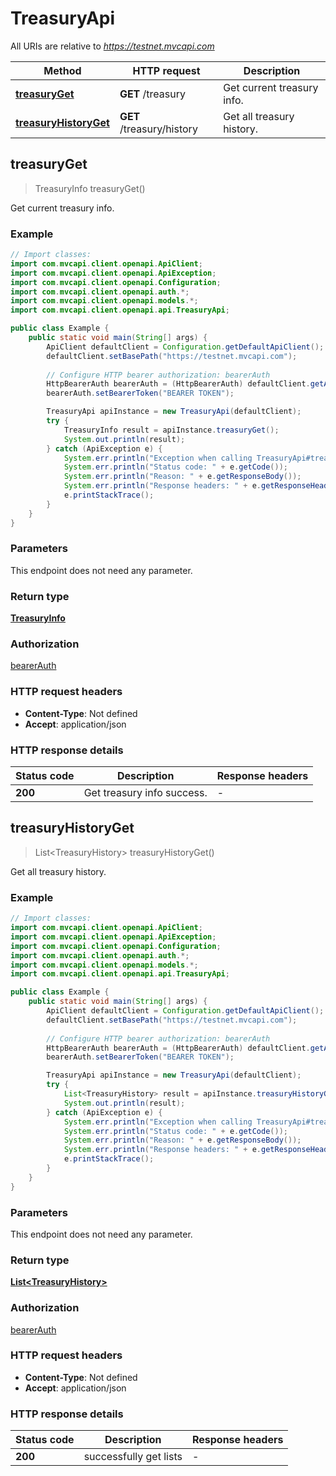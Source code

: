 # TreasuryApi

All URIs are relative to *https://testnet.mvcapi.com*

Method | HTTP request | Description
------------- | ------------- | -------------
[**treasuryGet**](TreasuryApi.md#treasuryGet) | **GET** /treasury | Get current treasury info.
[**treasuryHistoryGet**](TreasuryApi.md#treasuryHistoryGet) | **GET** /treasury/history | Get all treasury history.



## treasuryGet

> TreasuryInfo treasuryGet()

Get current treasury info.

### Example

```java
// Import classes:
import com.mvcapi.client.openapi.ApiClient;
import com.mvcapi.client.openapi.ApiException;
import com.mvcapi.client.openapi.Configuration;
import com.mvcapi.client.openapi.auth.*;
import com.mvcapi.client.openapi.models.*;
import com.mvcapi.client.openapi.api.TreasuryApi;

public class Example {
    public static void main(String[] args) {
        ApiClient defaultClient = Configuration.getDefaultApiClient();
        defaultClient.setBasePath("https://testnet.mvcapi.com");
        
        // Configure HTTP bearer authorization: bearerAuth
        HttpBearerAuth bearerAuth = (HttpBearerAuth) defaultClient.getAuthentication("bearerAuth");
        bearerAuth.setBearerToken("BEARER TOKEN");

        TreasuryApi apiInstance = new TreasuryApi(defaultClient);
        try {
            TreasuryInfo result = apiInstance.treasuryGet();
            System.out.println(result);
        } catch (ApiException e) {
            System.err.println("Exception when calling TreasuryApi#treasuryGet");
            System.err.println("Status code: " + e.getCode());
            System.err.println("Reason: " + e.getResponseBody());
            System.err.println("Response headers: " + e.getResponseHeaders());
            e.printStackTrace();
        }
    }
}
```

### Parameters

This endpoint does not need any parameter.

### Return type

[**TreasuryInfo**](TreasuryInfo.md)

### Authorization

[bearerAuth](../README.md#bearerAuth)

### HTTP request headers

- **Content-Type**: Not defined
- **Accept**: application/json

### HTTP response details
| Status code | Description | Response headers |
|-------------|-------------|------------------|
| **200** | Get treasury info success. |  -  |


## treasuryHistoryGet

> List&lt;TreasuryHistory&gt; treasuryHistoryGet()

Get all treasury history.

### Example

```java
// Import classes:
import com.mvcapi.client.openapi.ApiClient;
import com.mvcapi.client.openapi.ApiException;
import com.mvcapi.client.openapi.Configuration;
import com.mvcapi.client.openapi.auth.*;
import com.mvcapi.client.openapi.models.*;
import com.mvcapi.client.openapi.api.TreasuryApi;

public class Example {
    public static void main(String[] args) {
        ApiClient defaultClient = Configuration.getDefaultApiClient();
        defaultClient.setBasePath("https://testnet.mvcapi.com");
        
        // Configure HTTP bearer authorization: bearerAuth
        HttpBearerAuth bearerAuth = (HttpBearerAuth) defaultClient.getAuthentication("bearerAuth");
        bearerAuth.setBearerToken("BEARER TOKEN");

        TreasuryApi apiInstance = new TreasuryApi(defaultClient);
        try {
            List<TreasuryHistory> result = apiInstance.treasuryHistoryGet();
            System.out.println(result);
        } catch (ApiException e) {
            System.err.println("Exception when calling TreasuryApi#treasuryHistoryGet");
            System.err.println("Status code: " + e.getCode());
            System.err.println("Reason: " + e.getResponseBody());
            System.err.println("Response headers: " + e.getResponseHeaders());
            e.printStackTrace();
        }
    }
}
```

### Parameters

This endpoint does not need any parameter.

### Return type

[**List&lt;TreasuryHistory&gt;**](TreasuryHistory.md)

### Authorization

[bearerAuth](../README.md#bearerAuth)

### HTTP request headers

- **Content-Type**: Not defined
- **Accept**: application/json

### HTTP response details
| Status code | Description | Response headers |
|-------------|-------------|------------------|
| **200** | successfully get lists |  -  |

